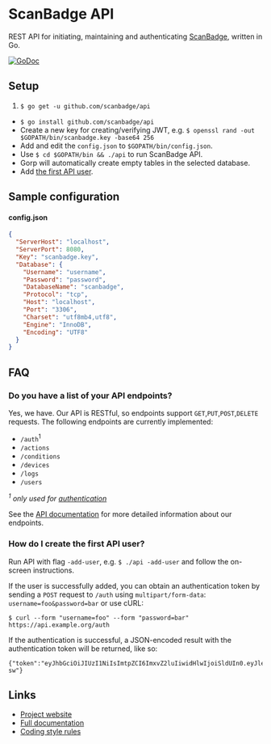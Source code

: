 # ScanBadge API
REST API for initiating, maintaining and authenticating [ScanBadge](https://scanbadge.xyz/discover), written in Go.

[![GoDoc](https://godoc.org/github.com/ScanBadge/api/endpoints?status.svg)](https://godoc.org/github.com/ScanBadge/api/endpoints)

## Setup

1. `$ go get -u github.com/scanbadge/api`
- `$ go install github.com/scanbadge/api`
- Create a new key for creating/verifying JWT, e.g. `$ openssl rand -out $GOPATH/bin/scanbadge.key -base64 256`
- Add and edit the `config.json` to `$GOPATH/bin/config.json`.
- Use `$ cd $GOPATH/bin && ./api` to run ScanBadge API.
- Gorp will automatically create empty tables in the selected database.
- Add [the first API user](#how-do-i-create-the-first-api-user).

## Sample configuration

#### config.json
```json
{
  "ServerHost": "localhost",
  "ServerPort": 8080,
  "Key": "scanbadge.key",
  "Database": {
    "Username": "username",
    "Password": "password",
    "DatabaseName": "scanbadge",
    "Protocol": "tcp",
    "Host": "localhost",
    "Port": "3306",
    "Charset": "utf8mb4,utf8",
    "Engine": "InnoDB",
    "Encoding": "UTF8"
  }
}
```

## FAQ

### Do you have a list of your API endpoints?

Yes, we have. Our API is RESTful, so endpoints support `GET`,`PUT`,`POST`,`DELETE` requests. The following endpoints are currently implemented:

- `/auth`<sup>1</sup>
- `/actions`
- `/conditions`
- `/devices`
- `/logs`
- `/users`

*<sup>1</sup> only used for [authentication](https://github.com/scanbadge/api#do-you-have-a-list-of-your-api-endpoints)*

See the [API documentation](https://scanbadge.xyz/documentation/api#endpoints) for more detailed information about our endpoints.

### How do I create the first API user?

Run API with flag `-add-user`, e.g. `$ ./api -add-user` and follow the on-screen instructions.

If the user is successfully added, you can obtain an authentication token by sending a `POST` request to `/auth` using `multipart/form-data`: `username=foo&password=bar` or use cURL:

    $ curl --form "username=foo" --form "password=bar" https://api.example.org/auth

If the authentication is successful, a JSON-encoded result with the authentication token will be returned, like so:

    {"token":"eyJhbGciOiJIUzI1NiIsImtpZCI6ImxvZ2luIiwidHlwIjoiSldUIn0.eyJleHAiOjQyOTQ5NjcyOTUsImlkIjoxLCJuYW1lIjoiRm9vIEJhciJ9.5wPuGctuwTb0EqD_ER1dGQQeK2RyIGq64w552_zW-sw"}

## Links
- [Project website](https://scanbadge.xyz/)
- [Full documentation](https://scanbadge.xyz/documentation)
- [Coding style rules](https://golang.org/doc/effective_go.html#formatting)

